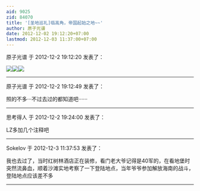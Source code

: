 ```yaml
---
aid: 9025
zid: 84070
title: '[圣地巡礼]临高角，帝国起始之地~~'
author: 原子光谱
date: 2012-12-02 19:12:20+07:00
lastmod: 2012-12-03 11:37:00+07:00
---
```


原子光谱 于 2012-12-2 19:12:20 发表了：

![](https://cdn.jsdelivr.net/gh/lzjluzijie/beichao@main/img/1910439h933h3eoltlhw9l.jpg)![](https://cdn.jsdelivr.net/gh/lzjluzijie/beichao@main/img/1910365p22licpdrwdm4e4.jpg)![](https://cdn.jsdelivr.net/gh/lzjluzijie/beichao@main/img/1910327i9xa5dxtt97959x.jpg)

---------

原子光谱 于 2012-12-2 19:12:49 发表了：

照的不多···不过去过的都知道吧······

---------

思考得人 于 2012-12-2 19:24:00 发表了：

LZ多加几个注释吧

---------

Sokelov 于 2012-12-3 11:37:53 发表了：

我也去过了，当时红树林酒店正在装修，看门老大爷记得是40军的，在看地堡时突然流鼻血，顺着沙滩实地考察了一下登陆地点，当年爷爷参加解放海南的战斗，登陆地点应该差不多

---------

